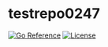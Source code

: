 # testrepo0247

[![Go Reference][pkgsitebadge]][pkgsite]
[![License][licensebadge]](LICENSE)

[licensebadge]: https://img.shields.io/github/license/seankhliao/testrepo0247.svg?style=flat-square
[pkgsitebadge]: https://pkg.go.dev/badge/go.seankhliao.com/testrepo0247.svg
[pkgsite]: https://pkg.go.dev/go.seankhliao.com/testrepo0247
